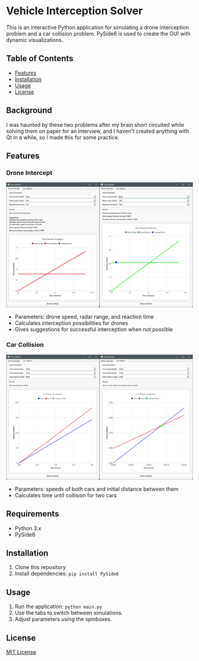 # Vehicle Interception Solver

This is an interactive Python application for simulating a drone interception problem and a car collision problem. PySide6 is used to create the GUI with dynamic visualizations.

## Table of Contents

- [Features](#features)
- [Installation](#installation)
- [Usage](#usage)
- [License](#license)

## Background

I was haunted by these two problems after my brain short circuited while solving them on paper for an interview, and I haven't created anything with Qt in a while, so I made this for some practice.

## Features

### Drone Intercept
![](assets/screenshot-drone-intercept.webp)
- Parameters: drone speed, radar range, and reaction time
- Calculates interception possibilities for drones
- Gives suggestions for successful interception when not possible


### Car Collision
![](assets/screenshot-car-collision.webp)
- Parameters: speeds of both cars and initial distance between them
- Calculates time until collision for two cars

## Requirements
- Python 3.x
- PySide6

## Installation

1. Clone this repository
2. Install dependencies: `pip install PySide6`

## Usage

1. Run the application:
    `python main.py`
2. Use the tabs to switch between simulations. 
3. Adjust parameters using the spinboxes.

## License

[MIT License](LICENSE)
